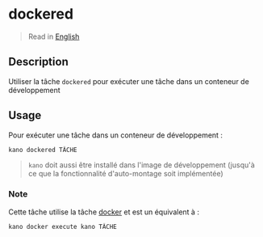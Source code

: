 # dockered

> Read in [English](/docs/en/tasks/dockered.md)

## Description

Utiliser la tâche `dockered` pour exécuter une tâche dans un conteneur de développement

## Usage

Pour exécuter une tâche dans un conteneur de développement :

```shell
kano dockered TÂCHE
```

> `kano` doit aussi être installé dans l'image de développement (jusqu'à ce que la
> fonctionnalité d'auto-montage soit implémentée)

### Note

Cette tâche utilise la tâche [docker](/docs/fr/tasks/docker.md) et est un équivalent à :

```shell
kano docker execute kano TÂCHE
```
